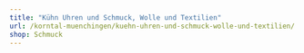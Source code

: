 ```yaml
---
title: "Kühn Uhren und Schmuck, Wolle und Textilien"
url: /korntal-muenchingen/kuehn-uhren-und-schmuck-wolle-und-textilien/
shop: Schmuck
---
```

